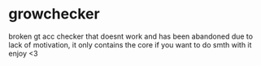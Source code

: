 # growchecker
broken gt acc checker that doesnt work and has been abandoned due to lack of motivation, it only contains the core if you want to do smth with it enjoy &lt;3

